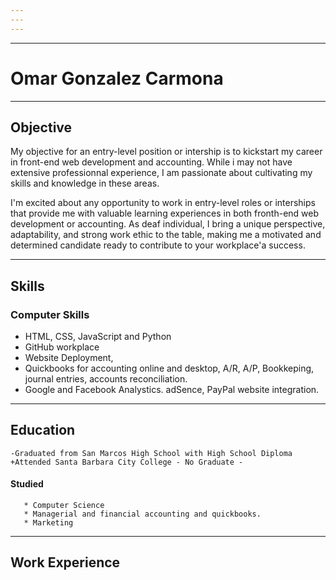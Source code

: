 ```yaml
---
---
---
```

---

# Omar Gonzalez Carmona

---

## Objective

   My objective for an entry-level position or intership is to kickstart my career in front-end
   web development and accounting. While i may not have extensive professionnal experience,
   I am passionate about cultivating my skills and knowledge in these areas.


   I'm excited about any opportunity to work in entry-level roles or interships that provide
   me with valuable learning experiences in both fronth-end web development or accounting. As
   deaf individual, I bring a unique perspective, adaptability, and strong work ethic to the
   table, making me a motivated and determined candidate ready to contribute to your workplace'a success.

---

## Skills

### Computer Skills
*	HTML, CSS, JavaScript and Python
*	GitHub workplace
*	Website Deployment, 
*	Quickbooks for accounting online and desktop, A/R, A/P, Bookkeping, journal entries, accounts reconciliation.
*	Google and Facebook Analystics. adSence, PayPal website integration.

---

## Education
	-Graduated from San Marcos High School with High School Diploma
	+Attended Santa Barbara City College - No Graduate - 
####	Studied
	   * Computer Science
	   * Managerial and financial accounting and quickbooks.
	   * Marketing 

---

## Work Experience
